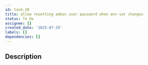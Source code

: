 ```yaml
---
id: task-28
title: allow resetting admin user password when env var changes
status: To Do
assignee: []
created_date: '2025-07-29'
labels: []
dependencies: []
---
```


## Description
